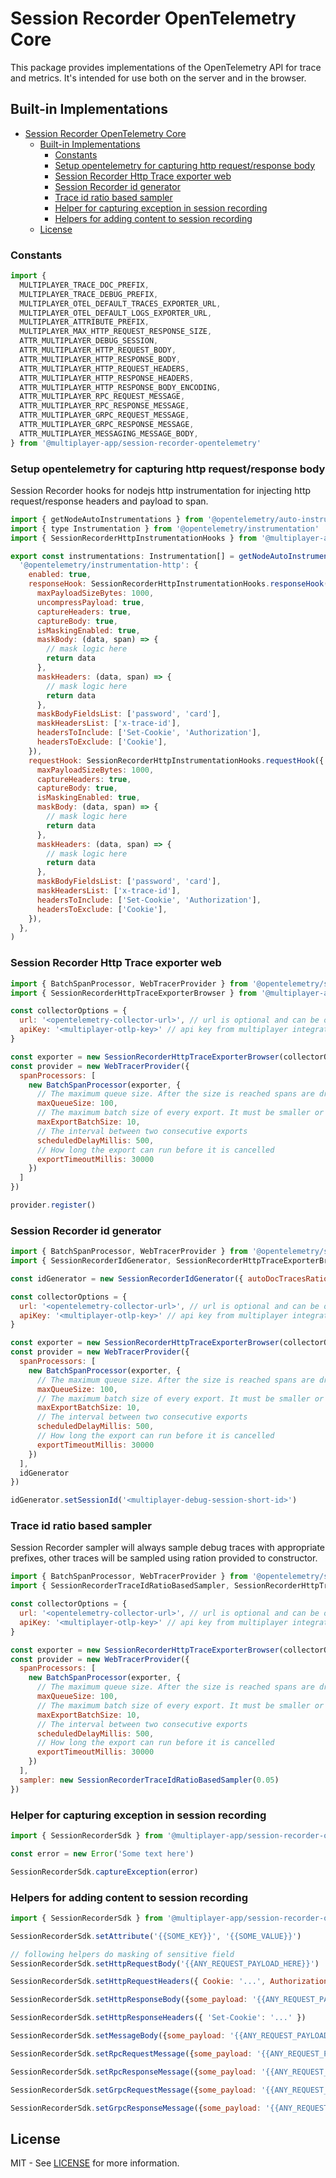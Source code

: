 # Session Recorder OpenTelemetry Core

This package provides implementations of the OpenTelemetry API for trace and metrics. It's intended for use both on the server and in the browser.

## Built-in Implementations

- [Session Recorder OpenTelemetry Core](#session-recorder-opentelemetry-core)
  - [Built-in Implementations](#built-in-implementations)
    - [Constants](#constants)
    - [Setup opentelemetry for capturing http request/response body](#session-recorder-http-instrumentation-hooks-node)
    - [Session Recorder Http Trace exporter web](#session-recorder-http-trace-exporter-web)
    - [Session Recorder id generator](#session-recorder-id-generator)
    - [Trace id ratio based sampler](#trace-id-ratio-based-sampler)
    - [Helper for capturing exception in session recording](#helper-for-capturing-exceptions)
    - [Helpers for adding content to session recording](#helper-for-setting-attributes-to-span)
  - [License](#license)

### Constants

```javascript
import {
  MULTIPLAYER_TRACE_DOC_PREFIX,
  MULTIPLAYER_TRACE_DEBUG_PREFIX,
  MULTIPLAYER_OTEL_DEFAULT_TRACES_EXPORTER_URL,
  MULTIPLAYER_OTEL_DEFAULT_LOGS_EXPORTER_URL,
  MULTIPLAYER_ATTRIBUTE_PREFIX,
  MULTIPLAYER_MAX_HTTP_REQUEST_RESPONSE_SIZE,
  ATTR_MULTIPLAYER_DEBUG_SESSION,
  ATTR_MULTIPLAYER_HTTP_REQUEST_BODY,
  ATTR_MULTIPLAYER_HTTP_RESPONSE_BODY,
  ATTR_MULTIPLAYER_HTTP_REQUEST_HEADERS,
  ATTR_MULTIPLAYER_HTTP_RESPONSE_HEADERS,
  ATTR_MULTIPLAYER_HTTP_RESPONSE_BODY_ENCODING,
  ATTR_MULTIPLAYER_RPC_REQUEST_MESSAGE,
  ATTR_MULTIPLAYER_RPC_RESPONSE_MESSAGE,
  ATTR_MULTIPLAYER_GRPC_REQUEST_MESSAGE,
  ATTR_MULTIPLAYER_GRPC_RESPONSE_MESSAGE,
  ATTR_MULTIPLAYER_MESSAGING_MESSAGE_BODY,
} from '@multiplayer-app/session-recorder-opentelemetry'
```

### Setup opentelemetry for capturing http request/response body

Session Recorder hooks for nodejs http instrumentation for injecting http request/response headers and payload to span.

```javascript
import { getNodeAutoInstrumentations } from '@opentelemetry/auto-instrumentations-node'
import { type Instrumentation } from '@opentelemetry/instrumentation'
import { SessionRecorderHttpInstrumentationHooks } from '@multiplayer-app/session-recorder-opentelemetry'

export const instrumentations: Instrumentation[] = getNodeAutoInstrumentations({
  '@opentelemetry/instrumentation-http': {
    enabled: true,
    responseHook: SessionRecorderHttpInstrumentationHooks.responseHook({
      maxPayloadSizeBytes: 1000,
      uncompressPayload: true,
      captureHeaders: true,
      captureBody: true,
      isMaskingEnabled: true,
      maskBody: (data, span) => {
        // mask logic here
        return data
      },
      maskHeaders: (data, span) => {
        // mask logic here
        return data
      },
      maskBodyFieldsList: ['password', 'card'],
      maskHeadersList: ['x-trace-id'],
      headersToInclude: ['Set-Cookie', 'Authorization'],
      headersToExclude: ['Cookie'],
    }),
    requestHook: SessionRecorderHttpInstrumentationHooks.requestHook({
      maxPayloadSizeBytes: 1000,
      captureHeaders: true,
      captureBody: true,
      isMaskingEnabled: true,
      maskBody: (data, span) => {
        // mask logic here
        return data
      },
      maskHeaders: (data, span) => {
        // mask logic here
        return data
      },
      maskBodyFieldsList: ['password', 'card'],
      maskHeadersList: ['x-trace-id'],
      headersToInclude: ['Set-Cookie', 'Authorization'],
      headersToExclude: ['Cookie'],
    }),
  },
)
```

### Session Recorder Http Trace exporter web

```javascript
import { BatchSpanProcessor, WebTracerProvider } from '@opentelemetry/sdk-trace-web'
import { SessionRecorderHttpTraceExporterBrowser } from '@multiplayer-app/session-recorder-opentelemetry'

const collectorOptions = {
  url: '<opentelemetry-collector-url>', // url is optional and can be omitted - default is https://api.multiplayer.app/v1/traces
  apiKey: '<multiplayer-otlp-key>' // api key from multiplayer integration
}

const exporter = new SessionRecorderHttpTraceExporterBrowser(collectorOptions)
const provider = new WebTracerProvider({
  spanProcessors: [
    new BatchSpanProcessor(exporter, {
      // The maximum queue size. After the size is reached spans are dropped.
      maxQueueSize: 100,
      // The maximum batch size of every export. It must be smaller or equal to maxQueueSize.
      maxExportBatchSize: 10,
      // The interval between two consecutive exports
      scheduledDelayMillis: 500,
      // How long the export can run before it is cancelled
      exportTimeoutMillis: 30000
    })
  ]
})

provider.register()
```

### Session Recorder id generator


```javascript
import { BatchSpanProcessor, WebTracerProvider } from '@opentelemetry/sdk-trace-web'
import { SessionRecorderIdGenerator, SessionRecorderHttpTraceExporterBrowser } from '@multiplayer-app/session-recorder-opentelemetry'

const idGenerator = new SessionRecorderIdGenerator({ autoDocTracesRatio: 0.05 })

const collectorOptions = {
  url: '<opentelemetry-collector-url>', // url is optional and can be omitted - default is https://api.multiplayer.app/v1/traces
  apiKey: '<multiplayer-otlp-key>' // api key from multiplayer integration
}

const exporter = new SessionRecorderHttpTraceExporterBrowser(collectorOptions)
const provider = new WebTracerProvider({
  spanProcessors: [
    new BatchSpanProcessor(exporter, {
      // The maximum queue size. After the size is reached spans are dropped.
      maxQueueSize: 100,
      // The maximum batch size of every export. It must be smaller or equal to maxQueueSize.
      maxExportBatchSize: 10,
      // The interval between two consecutive exports
      scheduledDelayMillis: 500,
      // How long the export can run before it is cancelled
      exportTimeoutMillis: 30000
    })
  ],
  idGenerator
})

idGenerator.setSessionId('<multiplayer-debug-session-short-id>')
```

### Trace id ratio based sampler

Session Recorder sampler will always sample debug traces with appropriate prefixes, other traces will be sampled using ration provided to constructor.

```javascript
import { BatchSpanProcessor, WebTracerProvider } from '@opentelemetry/sdk-trace-web'
import { SessionRecorderTraceIdRatioBasedSampler, SessionRecorderHttpTraceExporterBrowser } from '@multiplayer-app/session-recorder-opentelemetry'

const collectorOptions = {
  url: '<opentelemetry-collector-url>', // url is optional and can be omitted - default is https://api.multiplayer.app/v1/traces
  apiKey: '<multiplayer-otlp-key>' // api key from multiplayer integration
}

const exporter = new SessionRecorderHttpTraceExporterBrowser(collectorOptions)
const provider = new WebTracerProvider({
  spanProcessors: [
    new BatchSpanProcessor(exporter, {
      // The maximum queue size. After the size is reached spans are dropped.
      maxQueueSize: 100,
      // The maximum batch size of every export. It must be smaller or equal to maxQueueSize.
      maxExportBatchSize: 10,
      // The interval between two consecutive exports
      scheduledDelayMillis: 500,
      // How long the export can run before it is cancelled
      exportTimeoutMillis: 30000
    })
  ],
  sampler: new SessionRecorderTraceIdRatioBasedSampler(0.05)
})
```

### Helper for capturing exception in session recording

```javascript
import { SessionRecorderSdk } from '@multiplayer-app/session-recorder-opentelemetry'

const error = new Error('Some text here')

SessionRecorderSdk.captureException(error)
```

### Helpers for adding content to session recording

```javascript
import { SessionRecorderSdk } from '@multiplayer-app/session-recorder-opentelemetry'

SessionRecorderSdk.setAttribute('{{SOME_KEY}}', '{{SOME_VALUE}}')

// following helpers do masking of sensitive field
SessionRecorderSdk.setHttpRequestBody('{{ANY_REQUEST_PAYLOAD_HERE}}')

SessionRecorderSdk.setHttpRequestHeaders({ Cookie: '...', Authorization: '...'})

SessionRecorderSdk.setHttpResponseBody({some_payload: '{{ANY_REQUEST_PAYLOAD_HERE}}'})

SessionRecorderSdk.setHttpResponseHeaders({ 'Set-Cookie': '...' })

SessionRecorderSdk.setMessageBody({some_payload: '{{ANY_REQUEST_PAYLOAD_HERE}}'})

SessionRecorderSdk.setRpcRequestMessage({some_payload: '{{ANY_REQUEST_PAYLOAD_HERE}}'})

SessionRecorderSdk.setRpcResponseMessage({some_payload: '{{ANY_REQUEST_PAYLOAD_HERE}}'})

SessionRecorderSdk.setGrpcRequestMessage({some_payload: '{{ANY_REQUEST_PAYLOAD_HERE}}'})

SessionRecorderSdk.setGrpcResponseMessage({some_payload: '{{ANY_REQUEST_PAYLOAD_HERE}}'})

```

## License

MIT - See [LICENSE](./LICENSE) for more information.

